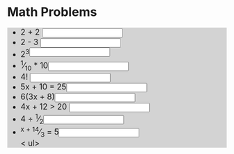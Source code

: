 
<!DOCTYPE html>
<html lang="en">
<head>
<meta charset="UTF-8">
<link rel="apple-touch-icon" type="image/png" href="https://static.codepen.io/assets/favicon/apple-touch-icon-5ae1a0698dcc2402e9712f7d01ed509a57814f994c660df9f7a952f3060705ee.png" />
<meta name="apple-mobile-web-app-title" content="CodePen">
<link rel="shortcut icon" type="image/x-icon" href="https://static.codepen.io/assets/favicon/favicon-aec34940fbc1a6e787974dcd360f2c6b63348d4b1f4e06c77743096d55480f33.ico" />
<link rel="mask-icon" type="" href="https://static.codepen.io/assets/favicon/logo-pin-8f3771b1072e3c38bd662872f6b673a722f4b3ca2421637d5596661b4e2132cc.svg" color="#111" />
<title>CodePen - AACoding01-8</title>
<style>
ul{
  background:lightgrey;
  font-size:18px;
}
.correct{
  background:green;
}

.incorrect{
  background:red;
}
</style>
</head>
<body translate="no">
<h1>Math Problems</h1>
<ul>
<li>2 + 2 <input data-correct="4" /></li>
<li>2 - 3 <input data-correct="-1" /></li>
<li>2<sup>3<input data-correct="8" /></sup>
<li><sup>1</sup>&frasl;<sub>10</sub> * 10<input data-correct="1" /></li>
<li>4! <input data-correct="24" /></li>
<li>5x + 10 = 25<input data-correct="3" /></li>
<li>6(3x + 8)<input data-correct="18x + 48" /></li>
<li>4x + 12 > 20 <input data-correct="x > 8" /></li>
<li>4 ÷ <sup>1</sup>&frasl;<sub>2</sub><input data-correct="8" /></li>
<li><sup>x + 14</sup>&frasl;<sub>3</sub> = 5<input data-correct="1" /></li>< ul>
<script src='https://cdnjs.cloudflare.com/ajax/libs/jquery/3.4.1/jquery.min.js'></script>
<script id="rendered-js">
console.clear();
console.log("hello world");

$("input").change(onChange);

function onChange(evt){

  let correct = $(this).data("correct");
  let response = $(this).val();
  if(correct==response){
    console.log("correct")
    $(this).removeClass("incorrect").addClass("correct");
  } else{
    $(this).removeClass("correct").addClass("incorrect")
    console.log("incorrect")
  }

}
    </script>
</body>
</html>
